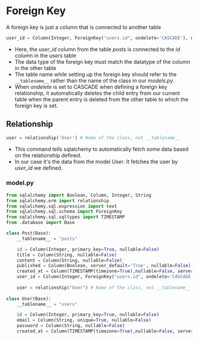# Foreign Key
 A foreign key is just a column that is connected to another table
```python
user_id = Column(Integer, ForeignKey("users.id", ondelete='CASCADE'), nullable=False)
```
* Here, the *user_id* column from the table *posts* is connected to the _id_ column in the _users_ table
* The data type of the foreign key must match the datatype of the column in the other table
* The table name while setting up the foreign key should refer to the `__tablename__` rather than the name of the class in our _models.py_.
* When _ondelete_ is set to CASCADE when defining a foreign key relationship, it automatically deletes the child entry from our current table when the parent entry is deleted from the other table to which the foreign key is set.

## Relationship
```python
user = relationship('User') # Name of the class, not __tablename__  
```
* This command tells sqlalchemy to automatically fetch some data based on the relationship defined.
* In our case it's the data from the model _User_. It fetches the user by *user_id* we defined.

### model.py
```python
from sqlalchemy import Boolean, Column, Integer, String
from sqlalchemy.orm import relationship
from sqlalchemy.sql.expression import text
from sqlalchemy.sql.schema import ForeignKey
from sqlalchemy.sql.sqltypes import TIMESTAMP
from .database import Base

class Post(Base):
    __tablename__ = "posts"

    id = Column(Integer, primary_key=True, nullable=False)
    title = Column(String, nullable=False)
    content = Column(String, nullable=False)
    published = Column(Boolean, server_default='True', nullable=False) #Server_default is the default value for the column
    created_at = Column(TIMESTAMP(timezone=True),nullable=False, server_default=text('now()'))
    user_id = Column(Integer, ForeignKey("users.id", ondelete='CASCADE'), nullable=False)
    
    user = relationship("User") # Name of the class, not __tablename__  
    
class User(Base):
    __tablename__ = "users"

    id = Column(Integer, primary_key=True, nullable=False)
    email = Column(String, unique=True, nullable=False)
    password = Column(String, nullable=False)
    created_at = Column(TIMESTAMP(timezone=True),nullable=False, server_default=text('now()'))
```